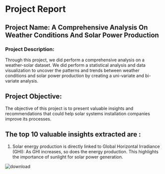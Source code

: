 # Project Report

## Project Name: A Comprehensive Analysis On Weather Conditions And  Solar Power Production
### Project Description:
Through this project, we did perform a comprehensive analysis on a weather-solar dataset. We did perform a statistical analysis and data visualization to uncover the patterns and trends between weather conditions and solar power production by creating a uni-variate and bi-variate analysis.

## Project Objective:
The objective of this project is to present valuable insights and recommendations that could help solar systems installation companies improve its processes.

## The top 10 valuable insights extracted are :

1. Solar energy production is directly linked to Global Horizontal Irradiance (GHI): As GHI increases, so does the energy production. This highlights the importance of sunlight for solar power generation.

![download](https://github.com/ahmedAIrenewableenergy/Weather-and-Renewable-Energy-Analysis/assets/153191119/e7c518c0-ec5b-4160-b1d8-435a8984b96e)

